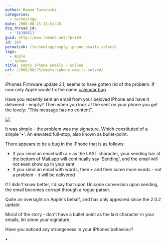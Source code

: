 ```yaml
---
author: Roman Tarnavski
categories:
  - technology
date: 2008-08-25 21:51:28
dsq_thread_id:
  - '16198411'
guid: http://www.romant.net/?p=184
id: 184
permalink: /technology/empty-iphone-emails-solved/
tags:
  - apple
  - iphone
title: Empty iPhone Emails - Solved
url: /2008/08/25/empty-iphone-emails-solved/
---
```


iPhones Firmware update 2.1, seems to have gotten rid of the problem. If now only Apple would fix the damn [calendar bug](http://twitter.com/romant/statuses/918985782)

Have you recently sent an email from your beloved iPhone and have it delivered - empty? Then when you look at the sent on your phone you get the lovely: "This message has no content".

![](/images/2008/08/img-0007.png)

It was simple - the problem was my signature. Which constituted of a simple '•'. An elevated full-stop, also known as bullet-point.

There appears to be a bug in the iPhone that is as follows:

* If you send an email with a • as the LAST character, your sending bar at the bottom of Mail.app will continually say 'Sending', and the email will not even show up in your sent
* If you send an email with words, then • and then some more words - not a problem - it will be delivered

If I didn't know better, I'd say that upon Unicode conversion upon sending, the email becomes corrupt through a rogue parser.

Quite an oversight on Apple's behalf, and has only appeared since the 2.0.2 update.

Moral of the story - don't have a bullet point as the last character in your emails, let alone your signature.

Have you noticed any strangeness in your iPhones behaviour?

•